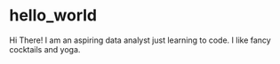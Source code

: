 # hello_world

Hi There! I am an aspiring data analyst just learning to code. 
I like fancy cocktails and yoga.
